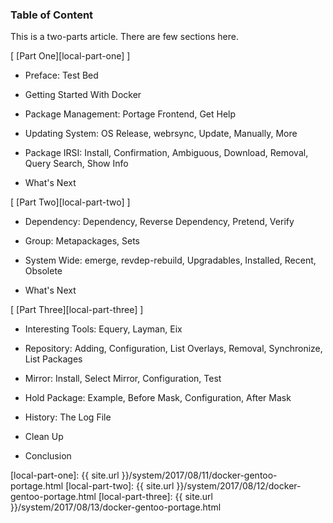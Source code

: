 ### Table of Content

This is a two-parts article.
There are few sections here.

[ [Part One][local-part-one] ]

*	Preface: Test Bed

*	Getting Started With Docker

*	Package Management: Portage Frontend, Get Help

*	Updating System: OS Release, webrsync, Update, Manually, More

*	Package IRSI: Install, Confirmation, Ambiguous, Download, Removal, Query Search, Show Info

*	What's Next

[ [Part Two][local-part-two] ]

*	Dependency: Dependency, Reverse Dependency, Pretend, Verify

*	Group: Metapackages, Sets

*	System Wide: emerge, revdep-rebuild, Upgradables, Installed, Recent, Obsolete

*	What's Next

[ [Part Three][local-part-three] ]

*	Interesting Tools: Equery, Layman, Eix

*	Repository: Adding, Configuration, List Overlays, Removal, Synchronize, List Packages

*	Mirror: Install, Select Mirror, Configuration, Test

*	Hold Package: Example, Before Mask, Configuration, After Mask

*	History: The Log File

*	Clean Up

*	Conclusion


[//]: <> ( -- -- -- links below -- -- -- )

[local-part-one]:	{{ site.url }}/system/2017/08/11/docker-gentoo-portage.html
[local-part-two]:	{{ site.url }}/system/2017/08/12/docker-gentoo-portage.html
[local-part-three]:	{{ site.url }}/system/2017/08/13/docker-gentoo-portage.html
